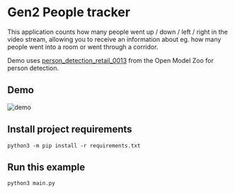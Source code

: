 # Gen2 People tracker

This application counts how many people went up / down / left / right in the video stream, allowing you to
receive an information about eg. how many people went into a room or went through a corridor.

Demo uses [person_detection_retail_0013](https://docs.openvinotoolkit.org/latest/omz_models_intel_person_detection_retail_0013_description_person_detection_retail_0013.html) from the Open Model Zoo for person detection.

## Demo

![demo](https://user-images.githubusercontent.com/18037362/199674225-ebb1b811-6e45-4535-abe3-f18d1644634d.gif)

## Install project requirements

```
python3 -m pip install -r requirements.txt
```

## Run this example

```
python3 main.py
```
